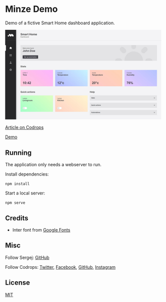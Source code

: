 # Minze Demo

Demo of a fictive Smart Home dashboard application.

![Screenshot](.github/img/screenshot.jpg)

[Article on Codrops](https://tympanus.net/codrops/?p=58877)

[Demo](http://tympanus.net/Tutorials/MinzeDemo/)

## Running

The application only needs a webserver to run.

Install dependencies:

```
npm install
```

Start a local server:

```
npm serve
```

## Credits

- Inter font from [Google Fonts](https://fonts.google.com/share?selection.family=Inter:wght@400;700)

## Misc

Follow Sergej: [GitHub](https://github.com/sergejcodes)

Follow Codrops: [Twitter](http://www.twitter.com/codrops), [Facebook](http://www.facebook.com/codrops), [GitHub](https://github.com/codrops), [Instagram](https://www.instagram.com/codropsss/)

## License
[MIT](LICENSE)